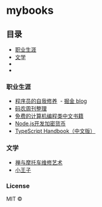 # mybooks

## 目录
- [职业生涯](#职业生涯)
- [文学](#文学)
- [](#)
- [](#)


### 职业生涯
- [程序员的自我修养](https://leohxj.gitbooks.io/a-programmer-prepares/content/)
  - [掘金 blog](https://juejin.im/entry/5ab789536fb9a028d5671227)
- [码农周刊整理](https://github.com/nemoTyrant/manong)
- [免费的计算机编程类中文书籍](https://github.com/justjavac/free-programming-books-zh_CN)
- [Node.js开发加密货币](https://fairyly.gitbooks.io/node-js-blockchain-dev/content/)
- [TypeScript Handbook（中文版）](https://zhongsp.gitbooks.io/typescript-handbook/content/)

### 文学
- [禅与摩托车维修艺术](https://fairyly.github.io/daily-perception/2018-04/%E7%A6%85%E4%B8%8E%E6%91%A9%E6%89%98%E8%BD%A6%E7%BB%B4%E4%BF%AE%E8%89%BA%E6%9C%AF.pdf)
- [小王子](https://fairyly.github.io/daily-perception/201805/%E5%B0%8F%E7%8E%8B%E5%AD%90.pdf)














### License
MIT ©
